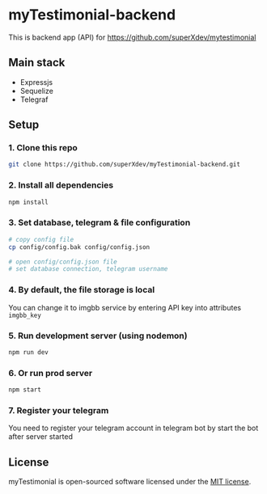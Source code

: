 # myTestimonial-backend
This is backend app (API) for https://github.com/superXdev/mytestimonial

## Main stack
- Expressjs
- Sequelize
- Telegraf

## Setup
### 1. Clone this repo
```sh
git clone https://github.com/superXdev/myTestimonial-backend.git
```

### 2. Install all dependencies
```sh
npm install
```

### 3. Set database, telegram & file configuration
```sh
# copy config file
cp config/config.bak config/config.json

# open config/config.json file
# set database connection, telegram username
```

### 4. By default, the file storage is local
You can change it to imgbb service by entering API key into attributes `imgbb_key`
### 5. Run development server (using nodemon)
```sh
npm run dev
```

### 6. Or run prod server
```sh
npm start
```

### 7. Register your telegram
You need to register your telegram account in telegram bot by start the bot after server started

## License

myTestimonial is open-sourced software licensed under the [MIT license](https://opensource.org/licenses/MIT).